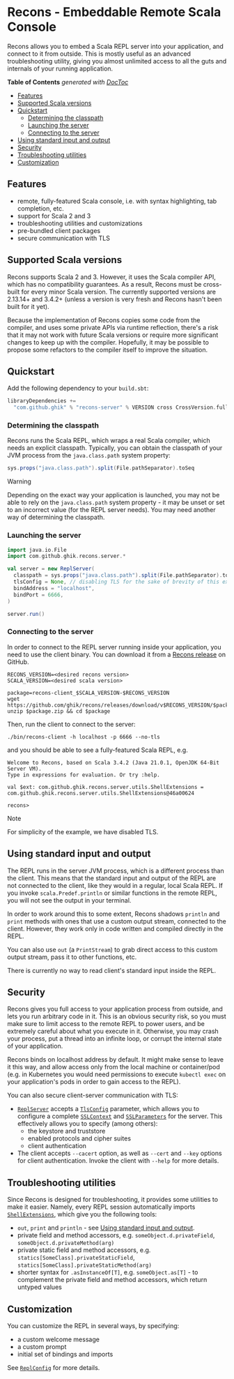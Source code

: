 # Recons - Embeddable Remote Scala Console

Recons allows you to embed a Scala REPL server into your application,
and connect to it from outside. This is mostly useful as an advanced troubleshooting utility,
giving you almost unlimited access to all the guts and internals of your running application.

<!-- START doctoc generated TOC please keep comment here to allow auto update -->
<!-- DON'T EDIT THIS SECTION, INSTEAD RE-RUN doctoc TO UPDATE -->
**Table of Contents**  *generated with [DocToc](https://github.com/thlorenz/doctoc)*

- [Features](#features)
- [Supported Scala versions](#supported-scala-versions)
- [Quickstart](#quickstart)
    - [Determining the classpath](#determining-the-classpath)
    - [Launching the server](#launching-the-server)
    - [Connecting to the server](#connecting-to-the-server)
- [Using standard input and output](#using-standard-input-and-output)
- [Security](#security)
- [Troubleshooting utilities](#troubleshooting-utilities)
- [Customization](#customization)

<!-- END doctoc generated TOC please keep comment here to allow auto update -->

## Features

* remote, fully-featured Scala console, i.e. with syntax highlighting, tab completion, etc.
* support for Scala 2 and 3
* troubleshooting utilities and customizations
* pre-bundled client packages
* secure communication with TLS

## Supported Scala versions

Recons supports Scala 2 and 3. However, it uses the Scala compiler API, which has no
compatibility guarantees. As a result, Recons must be cross-built for every minor Scala version.
The currently supported versions are 2.13.14+ and 3.4.2+ (unless a version is very fresh and
Recons hasn't been built for it yet).

Because the implementation of Recons copies some code from the compiler, and uses some
private APIs via runtime reflection, there's a risk that it may not work with future Scala
versions or require more significant changes to keep up with the compiler. Hopefully, it may
be possible to propose some refactors to the compiler itself to improve the situation.

## Quickstart

Add the following dependency to your `build.sbt`:

```scala
libraryDependencies +=
  "com.github.ghik" % "recons-server" % VERSION cross CrossVersion.full
```

### Determining the classpath

Recons runs the Scala REPL, which wraps a real Scala compiler, which needs an explicit classpath.
Typically, you can obtain the classpath of your JVM process from the `java.class.path` system
property:

```scala
sys.props("java.class.path").split(File.pathSeparator).toSeq
```

> [!WARNING]
> Depending on the exact way your application is launched, you may not be able to rely on
> the `java.class.path` system property - it may be unset or set to an incorrect value (for the
> REPL server needs). You may need another way of determining the classpath.

### Launching the server

```scala
import java.io.File
import com.github.ghik.recons.server.*

val server = new ReplServer(
  classpath = sys.props("java.class.path").split(File.pathSeparator).toSeq,
  tlsConfig = None, // disabling TLS for the sake of brevity of this example
  bindAddress = "localhost",
  bindPort = 6666,
)

server.run()
```

### Connecting to the server

In order to connect to the REPL server running inside your application, you need to use
the client binary. You can download it from a [Recons release](https://github.com/ghik/recons/releases)
on GitHub.

```shell
RECONS_VERSION=<desired recons version>
SCALA_VERSION=<desired scala version>

package=recons-client_$SCALA_VERSION-$RECONS_VERSION
wget https://github.com/ghik/recons/releases/download/v$RECONS_VERSION/$package.zip
unzip $package.zip && cd $package
```

Then, run the client to connect to the server:

```
./bin/recons-client -h localhost -p 6666 --no-tls
```

and you should be able to see a fully-featured Scala REPL, e.g.

```shell
Welcome to Recons, based on Scala 3.4.2 (Java 21.0.1, OpenJDK 64-Bit Server VM).
Type in expressions for evaluation. Or try :help.

val $ext: com.github.ghik.recons.server.utils.ShellExtensions = com.github.ghik.recons.server.utils.ShellExtensions@46a00624

recons>
```

> [!NOTE]
> For simplicity of the example, we have disabled TLS.

## Using standard input and output

The REPL runs in the server JVM process, which is a different process than the client.
This means that the standard input and output of the REPL are not connected to the client,
like they would in a regular, local Scala REPL.
If you invoke `scala.Predef.println` or similar functions in the remote REPL,
you will not see the output in your terminal.

In order to work around this to some extent, Recons shadows `println` and `print` methods
with ones that use a custom output stream, connected to the client. However, they work only
in code written and compiled directly in the REPL.

You can also use `out` (a `PrintStream`) to grab direct access to this custom output stream,
pass it to other functions, etc.

There is currently no way to read client's standard input inside the REPL.

## Security

Recons gives you full access to your application process from outside, and lets you run arbitrary
code in it. This is an obvious security risk, so you must make sure to limit access to the
remote REPL to power users, and be extremely careful about what you execute in it. Otherwise, you may
crash your process, put a thread into an infinite loop, or corrupt the internal state of your application.

Recons binds on localhost address by default. It might make sense to leave it this way, and
allow access only from the local machine or container/pod (e.g. in Kubernetes you would need permissions
to execute `kubectl exec` on your application's pods in order to gain access to the REPL).

You can also secure client-server communication with TLS:

* [`ReplServer`](./server/src/main/scala/com/github/ghik/recons/server/ReplServer.scala)
  accepts a [`TlsConfig`](./server/src/main/scala/com/github/ghik/recons/server/TlsConfig.scala) parameter,
  which allows you to configure a complete
  [`SSLContext`](https://docs.oracle.com/en/java/javase/21/docs/api/java.base/javax/net/ssl/SSLContext.html)
  and [`SSLParameters`](https://docs.oracle.com/en/java/javase/21/docs/api/java.base/javax/net/ssl/SSLParameters.html)
  for the server.
  This effectively allows you to specify (among others):
    * the keystore and truststore
    * enabled protocols and cipher suites
    * client authentication
* The client accepts `--cacert` option, as well as `--cert` and `--key` options for client
  authentication. Invoke the client with `--help` for more details.

## Troubleshooting utilities

Since Recons is designed for troubleshooting, it provides some utilities to make it easier.
Namely, every REPL session automatically
imports [`ShellExtensions`](./server/src/main/scala/com/github/ghik/recons/server/utils/ShellExtensions.scala),
which give you the following tools:

* `out`, `print` and `println` - see [Using standard input and output](#using-standard-input-and-output).
* private field and method accessors, e.g. `someObject.d.privateField`, `someObject.d.privateMethod(arg)`
* private static field and method accessors,
  e.g. `statics[SomeClass].privateStaticField`, `statics[SomeClass].privateStaticMethod(arg)`
* shorter syntax for `.asInstanceOf[T]`, e.g. `someObject.as[T]` - to complement
  the private field and method accessors, which return untyped values

## Customization

You can customize the REPL in several ways, by specifying:

* a custom welcome message
* a custom prompt
* initial set of bindings and imports

See [`ReplConfig`](./server/src/main/scala/com/github/ghik/recons/server/ReplConfig.scala) for more details.
